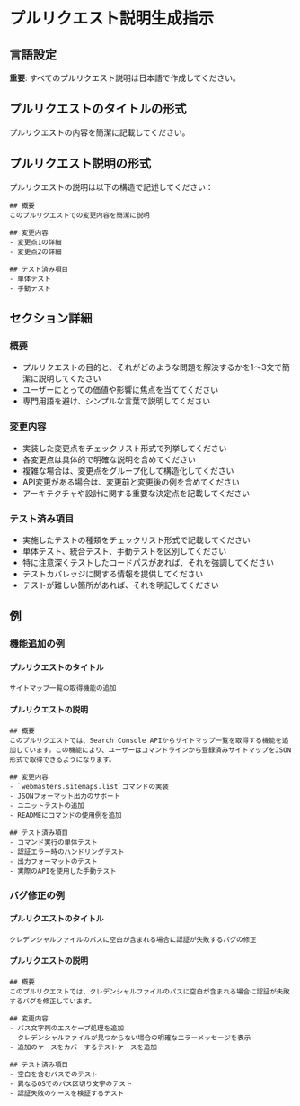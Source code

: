 # プルリクエスト説明生成指示

## 言語設定
**重要**: すべてのプルリクエスト説明は日本語で作成してください。

## プルリクエストのタイトルの形式     
プルリクエストの内容を簡潔に記載してください。     

## プルリクエスト説明の形式

プルリクエストの説明は以下の構造で記述してください：

```
## 概要
このプルリクエストでの変更内容を簡潔に説明

## 変更内容
- 変更点1の詳細
- 変更点2の詳細

## テスト済み項目
- 単体テスト
- 手動テスト

```

## セクション詳細

### 概要

- プルリクエストの目的と、それがどのような問題を解決するかを1〜3文で簡潔に説明してください
- ユーザーにとっての価値や影響に焦点を当ててください
- 専門用語を避け、シンプルな言葉で説明してください

### 変更内容

- 実装した変更点をチェックリスト形式で列挙してください
- 各変更点は具体的で明確な説明を含めてください
- 複雑な場合は、変更点をグループ化して構造化してください
- API変更がある場合は、変更前と変更後の例を含めてください
- アーキテクチャや設計に関する重要な決定点を記載してください

### テスト済み項目

- 実施したテストの種類をチェックリスト形式で記載してください
- 単体テスト、統合テスト、手動テストを区別してください
- 特に注意深くテストしたコードパスがあれば、それを強調してください
- テストカバレッジに関する情報を提供してください
- テストが難しい箇所があれば、それを明記してください

## 例

### 機能追加の例

#### プルリクエストのタイトル
```
サイトマップ一覧の取得機能の追加
```

#### プルリクエストの説明
```
## 概要
このプルリクエストでは、Search Console APIからサイトマップ一覧を取得する機能を追加しています。この機能により、ユーザーはコマンドラインから登録済みサイトマップをJSON形式で取得できるようになります。

## 変更内容
- `webmasters.sitemaps.list`コマンドの実装
- JSONフォーマット出力のサポート
- ユニットテストの追加
- READMEにコマンドの使用例を追加

## テスト済み項目
- コマンド実行の単体テスト
- 認証エラー時のハンドリングテスト
- 出力フォーマットのテスト
- 実際のAPIを使用した手動テスト

```

### バグ修正の例

#### プルリクエストのタイトル
```
クレデンシャルファイルのパスに空白が含まれる場合に認証が失敗するバグの修正
```

#### プルリクエストの説明
```
## 概要
このプルリクエストでは、クレデンシャルファイルのパスに空白が含まれる場合に認証が失敗するバグを修正しています。

## 変更内容
- パス文字列のエスケープ処理を追加
- クレデンシャルファイルが見つからない場合の明確なエラーメッセージを表示
- 追加のケースをカバーするテストケースを追加

## テスト済み項目
- 空白を含むパスでのテスト
- 異なるOSでのパス区切り文字のテスト
- 認証失敗のケースを検証するテスト
```
